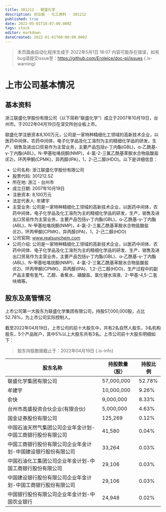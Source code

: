 ```yaml
---
title: 301212 - 联盛化学
description: 创业板 - 化工原料 - 301212
published: true
date: 2022-05-01T18:07:00.000Z
tags: stock
editor: markdown
dateCreated: 2022-01-01T00:00:00.000Z
---
```


> 本页面由自动化程序生成于 2022年5月1日 18:07
> 内容可能存在错误，如有bug请提交issue至：https://github.com/Eroleice/doc-pi/issues
{.is-warning}

# 上市公司基本情况

## 基本资料

浙江联盛化学股份有限公司（以下简称“联盛化学”）成立于2007年10月19日，台州市。于2022年04月19日在深交所创业板上市。

联盛化学注册资本8,100万元，公司是一家特种精细化工领域的高新技术企业，以医药中间体，农药中间体，电子化学品及化工溶剂为主的精细化学品的研发，生产，销售及进出口贸易作为主营业务，主要产品包括γ-丁内酯(GBL)，α-乙酰基-γ-丁内酯(ABL)，N-甲基吡咯烷酮(NMP)，4-氯-2-三氟乙酰基苯胺水合物盐酸盐(E2)，环丙甲酮(CPMK)，异丙醇(IPA)，1，2-己二醇(HDO)。以下是详细信息：

- 公司名称: 浙江联盛化学股份有限公司
- 股票代码: 301212.SZ
- 所在地: 浙江 - 台州市
- 成立日期: 2007年10月19日
- 注册资本: 8,100万元
- 法定代表人: 牟建宇
- 主营业务: 公司是一家特种精细化工领域的高新技术企业，以医药中间体，农药中间体，电子化学品及化工溶剂为主的精细化学品的研发，生产，销售及进出口贸易作为主营业务，主要产品包括γ-丁内酯(GBL)，α-乙酰基-γ-丁内酯(ABL)，N-甲基吡咯烷酮(NMP)，4-氯-2-三氟乙酰基苯胺水合物盐酸盐(E2)，环丙甲酮(CPMK)，异丙醇(IPA)，1，2-己二醇(HDO)
- 公司官网: www.realsunchem.com
- 公司介绍: 公司是一家特种精细化工领域的高新技术企业，以医药中间体、农药中间体、电子化学品及化工溶剂为主的精细化学品的研发、生产、销售及进出口贸易作为主营业务，主要产品包括γ-丁内酯(GBL)、α-乙酰基-γ-丁内酯(ABL)、N-甲基吡咯烷酮(NMP)、4-氯-2-三氟乙酰基苯胺水合物盐酸盐(E2)、环丙甲酮(CPMK)、异丙醇(IPA)、1,2-己二醇(HDO)，生产过程中的副产品主要有氢气、乙醇、香蕉水、磷酸盐、氯化锂水溶液、2-甲基-4,5-二氢呋喃等。


## 股东及高管情况

上市公司第一大股东为联盛化学集团有限公司，持股57,000,000股，占比52.78%，为上市公司实际控制人。

截至2022年04月19日，上市公司的前十大股东中，共有2名自然人股东，3名机构股东，5个产品账户，其中5%以上大股东共有3名。上市公司前十大股东明细如下：

> 股东持股数据截止于：2022年04月19日
{.is-info}

| 股东名称 | 持股数量（股） | 持股比例 |
| --- | --- | --- |
| 联盛化学集团有限公司 | 57,000,000 | 52.78% |
| 牟建宇 | 10,000,000 | 9.26% |
| 俞快 | 9,000,000 | 8.33% |
| 台州市高盛投资合伙企业(有限合伙) | 5,000,000 | 4.63% |
| 国金证券股份有限公司 | 125,269 | 0.12% |
| 中国石油天然气集团公司企业年金计划-中国工商银行股份有限公司 | 41,580 | 0.04% |
| 中国工商银行股份有限公司企业年金计划-中国建设银行股份有限公司 | 33,264 | 0.03% |
| 中国石油化工集团公司企业年金计划-中国工商银行股份有限公司 | 29,106 | 0.03% |
| 中国建设银行股份有限公司企业年金计划-中国工商银行股份有限公司 | 29,106 | 0.03% |
| 中国银行股份有限公司企业年金计划-中国农业银行 | 24,948 | 0.02% |




